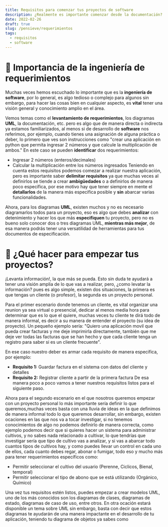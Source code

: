 ```yaml
---
title: Requisitos para comenzar tus proyectos de software
description: ¿Realmente es importante comenzar desde la documentación?
date: 2022-02-26
draft: true
slug: /pensieve/requerimientos
tags:
  - requisitos
  - software
---
```


# 🔦 Importancia de la ingeniería de requerimientos

Muchas veces hemos escuchado lo importante que es la **ingeniería de software**, por lo general, es algo tedioso o complejo para algunos sin embargo, para hacer las cosas bien en cualquier aspecto, es **vital** tener una visión general y conocimiento amplio en el área.

Vemos temas como el **levantamiento de requerimientos**, los diagramas **UML**, la documentación, etc. pero es algo que de manera directa o indirecta ya estamos familiarizados, al menos si de desarrollo de **software** nos referimos, por ejemplo, cuando tienes una asignación de alguna práctica o deber, lo primero que ves son instrucciones como "crear una aplicación en python que permita ingresar 2 números y que calcule la multiplicación de ambos."
En este caso se pueden **identificar** dos requerimientos:
* Ingresar 2 números (enteros/decimales)
* Calcular la multiplicación entre los números ingresados 
Teniendo en cuenta estos requisitos podemos comezar a realizar nuestra aplicación, pero es importante saber **delimitar requisitos** ya que muchas veces al definirlos se tiende a crear **ambigüedades** o a definirlos de manera poco específica, por ese motivo hay que tener siempre en mente el **detallarlos** de la manera más especifica posible y **sin** abarcar varias funcionalidades.

Ahora, para los diagramas **UML**, existen muchos y no es necesario diagramarlos todos para un proyecto, eso es algo que debes **analizar** con detenimiento y hacer los que más **especifiquen** tu proyecto, pero no es bueno solo conocer dos o tres diagramas UML, **mientras más mejor**, de esa manera podrás tener una versatilidad de herramientas para tus documentos de especificación.

# 🤔 ¿Qué hacer para empezar tus proyectos?

¡Levanta información!, la que más se pueda. Esto sin duda te ayudará a tener una visión amplia de lo que vas a realizar, pero, ¿como levatar la información? pues es algo simple, existen dos situaciones, la primera es que tengas un cliente (o profesor), la segunda es un proyecto personal.

Para el primer escenario donde tenemos un cliente, es vital organizar una reunion ya sea virtual o presencial, dedicar al menos media hora para determinar que es lo que el quiere, muchas veces tu cliente te dirá todo de manera informal, es decir a su manera de entender el proyecto (su idea de proyecto). Un pequeño ejemplo sería:
"Quiero una aplicación movil que pueda crear facturas y me deje imprimirla directamente, también que me deje ver todas las facturas que se han hecho y que cada cliente tenga un registro para saber si es un cliente frecuente".

En ese caso nuestro deber es armar cada requisito de manera especifica, por ejemplo:
* **Requisito 1:** Guardar factura en el sistema con datos del cliente y detalles
* **Requisito 2:** Registrar cliente a partir de la primera factura
De esa manera poco a poco vamos a tener nuestros requisitos listos para el siguiente paso.

Ahora para el segundo escenario en el que nosotros queremos empezar con un proyecto personal lo más importante sería definir lo que queremos,muchas veces basta con una lluvia de ideas en la que definimos de manera informal todo lo que queremos desarrollar, sin embargo, existen ocaciones en las que nos va a tocar investigar, si no tenemos conocimientos de algo no podemos definirlo de manera correcta, como ejemplo podemos decir que si quieres hacer un sistema para administrar cultivos, y no sabes nada relacionado a cultivar, lo que tendrías que investigar sería que tipo de cultivo vas a analizar, y si vas a abarcar todo cuantos tipos de cultivos hay, y como puedes llevar un control en cada uno de ellos, cada cuanto debes regar, abonar o fumigar, todo eso y mucho más para tener requerimientos específicos como: 
* Permitir seleccionar el cultivo del usuario (Perenne, Ciclicos, Bienal, temporal)
* Permitir seleccionar el tipo de abono que se está utilizando (Orgánico, Químico)

Una vez tus requisitos estén listos, puedes empezar a crear modelos UML, uno de los más conocidos son los diagramas de clases, diagramas de estado, diagramas de caso de uso, entre otros. En otra ocación estará disponible un tema sobre UML sin embargo, basta con decir que estos diagramas te ayudarán de una manera impactante en el desarrollo de tu aplicación, teniendo tu diagrama de objetos ya sabes como 